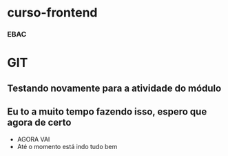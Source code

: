 # curso-frontend

### EBAC

# GIT

## Testando novamente para a atividade do módulo

## Eu to a muito tempo fazendo isso, espero que agora de certo

- AGORA VAI
- Até o momento está indo tudo bem
